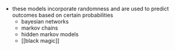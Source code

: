 - these models incorporate randomness and are used to predict outcomes based on certain probabilities
	- bayesian networks
	- markov chains
	- hidden markov models
	- [[black magic]]